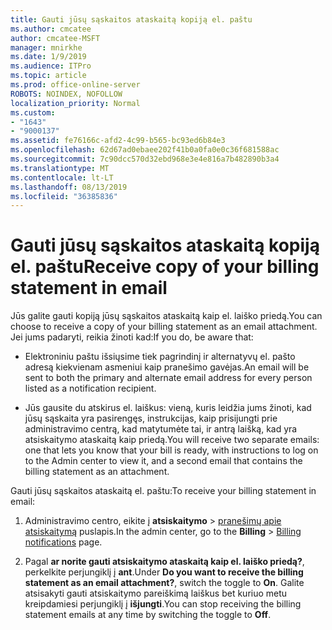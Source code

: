 ```yaml
---
title: Gauti jūsų sąskaitos ataskaitą kopiją el. paštu
ms.author: cmcatee
author: cmcatee-MSFT
manager: mnirkhe
ms.date: 1/9/2019
ms.audience: ITPro
ms.topic: article
ms.prod: office-online-server
ROBOTS: NOINDEX, NOFOLLOW
localization_priority: Normal
ms.custom:
- "1643"
- "9000137"
ms.assetid: fe76166c-afd2-4c99-b565-bc93ed6b84e3
ms.openlocfilehash: 62d67ad0ebaee202f41b0a0fa0e0c36f681588ac
ms.sourcegitcommit: 7c90dcc570d32ebd968e3e4e816a7b482890b3a4
ms.translationtype: MT
ms.contentlocale: lt-LT
ms.lasthandoff: 08/13/2019
ms.locfileid: "36385836"
---
```

# <a name="receive-copy-of-your-billing-statement-in-email"></a><span data-ttu-id="29ff1-102">Gauti jūsų sąskaitos ataskaitą kopiją el. paštu</span><span class="sxs-lookup"><span data-stu-id="29ff1-102">Receive copy of your billing statement in email</span></span>

<span data-ttu-id="29ff1-103">Jūs galite gauti kopiją jūsų sąskaitos ataskaitą kaip el. laiško priedą.</span><span class="sxs-lookup"><span data-stu-id="29ff1-103">You can choose to receive a copy of your billing statement as an email attachment.</span></span> <span data-ttu-id="29ff1-104">Jei jums padaryti, reikia žinoti kad:</span><span class="sxs-lookup"><span data-stu-id="29ff1-104">If you do, be aware that:</span></span>
  
- <span data-ttu-id="29ff1-105">Elektroniniu paštu išsiųsime tiek pagrindinį ir alternatyvų el. pašto adresą kiekvienam asmeniui kaip pranešimo gavėjas.</span><span class="sxs-lookup"><span data-stu-id="29ff1-105">An email will be sent to both the primary and alternate email address for every person listed as a notification recipient.</span></span>

- <span data-ttu-id="29ff1-106">Jūs gausite du atskirus el. laiškus: vieną, kuris leidžia jums žinoti, kad jūsų sąskaita yra pasirengęs, instrukcijas, kaip prisijungti prie administravimo centrą, kad matytumėte tai, ir antrą laišką, kad yra atsiskaitymo ataskaitą kaip priedą.</span><span class="sxs-lookup"><span data-stu-id="29ff1-106">You will receive two separate emails: one that lets you know that your bill is ready, with instructions to log on to the Admin center to view it, and a second email that contains the billing statement as an attachment.</span></span>

<span data-ttu-id="29ff1-107">Gauti jūsų sąskaitos ataskaitą el. paštu:</span><span class="sxs-lookup"><span data-stu-id="29ff1-107">To receive your billing statement in email:</span></span>
  
1. <span data-ttu-id="29ff1-108">Administravimo centro, eikite į **atsiskaitymo** \> [pranešimų apie atsiskaitymą](https://go.microsoft.com/fwlink/p/?linkid=853212) puslapis.</span><span class="sxs-lookup"><span data-stu-id="29ff1-108">In the admin center, go to the **Billing** \> [Billing notifications](https://go.microsoft.com/fwlink/p/?linkid=853212) page.</span></span>

2. <span data-ttu-id="29ff1-109">Pagal **ar norite gauti atsiskaitymo ataskaitą kaip el. laiško priedą?**, perkelkite perjungiklį į **ant**.</span><span class="sxs-lookup"><span data-stu-id="29ff1-109">Under **Do you want to receive the billing statement as an email attachment?**, switch the toggle to **On**.</span></span> <span data-ttu-id="29ff1-110">Galite atsisakyti gauti atsiskaitymo pareiškimą laiškus bet kuriuo metu kreipdamiesi perjungiklį į **išjungti**.</span><span class="sxs-lookup"><span data-stu-id="29ff1-110">You can stop receiving the billing statement emails at any time by switching the toggle to **Off**.</span></span>